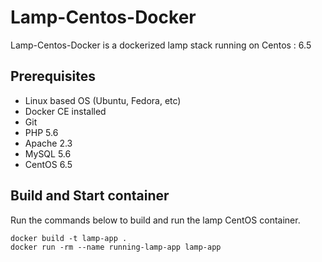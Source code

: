 # Lamp-Centos-Docker

Lamp-Centos-Docker is a dockerized lamp stack running on Centos : 6.5 

## Prerequisites

- Linux based OS (Ubuntu, Fedora, etc)
- Docker CE installed
- Git
- PHP 5.6
- Apache 2.3
- MySQL 5.6
- CentOS 6.5


## Build and Start container

Run the commands below to build and run the lamp CentOS container.


    docker build -t lamp-app .
    docker run -rm --name running-lamp-app lamp-app

